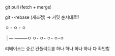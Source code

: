 

git pull (fetch + merge)

git --rebase (재조정) -> 커밋 순서대로?



ㅇ - ㅇ - ㅇ

​        | — ———ㅇ ㅇ- ㅇ- ㅇ- ㅇ-ㅇ 

리베이스는 중간 컨플릭트를 하나 하나 하나 하나 다 확인함


